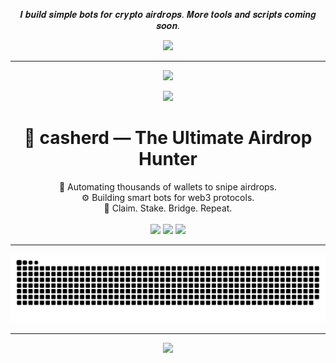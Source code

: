 <p align="center">
𝑰 𝒃𝒖𝒊𝒍𝒅 𝒔𝒊𝒎𝒑𝒍𝒆 𝒃𝒐𝒕𝒔 𝒇𝒐𝒓 𝒄𝒓𝒚𝒑𝒕𝒐 𝒂𝒊𝒓𝒅𝒓𝒐𝒑𝒔. 𝑴𝒐𝒓𝒆 𝒕𝒐𝒐𝒍𝒔 𝒂𝒏𝒅 𝒔𝒄𝒓𝒊𝒑𝒕𝒔 𝒄𝒐𝒎𝒊𝒏𝒈 𝒔𝒐𝒐𝒏.
</p>

<p align="center">
  <img src="https://komarev.com/ghpvc/?username=casherd&label=PROFILE+VIEWS&color=blueviolet&style=flat-square" />
</p>

---

<p align="center">
  <img src="https://media.tenor.com/x-46eU--mE8AAAAi/take-my-money-money.gif" width="200px" />
</p>

<p align="center">
  <img src="https://i.ibb.co/WGVC1rL/gift-rich.gif" width="200px" />
</p>

<h1 align="center">🎁 casherd — The Ultimate Airdrop Hunter</h1>

<p align="center">
  🤑 Automating thousands of wallets to snipe airdrops.<br>
  ⚙️ Building smart bots for web3 protocols.<br>
  💸 Claim. Stake. Bridge. Repeat.<br><br>
  <img src="https://img.shields.io/badge/Web3-Active-blueviolet?style=for-the-badge" />
  <img src="https://img.shields.io/badge/Automation-Expert-critical?style=for-the-badge" />
  <img src="https://img.shields.io/badge/🔥_Farmed-1000%2B_Airdrops-green?style=for-the-badge" />
</p>

---

<p align="center">
  <img src="https://raw.githubusercontent.com/Platane/snk/output/github-contribution-grid-snake.svg" />
</p>

---

<p align="center">
  <img src="https://github-readme-stats.vercel.app/api?username=casherd&show_icons=true&theme=tokyonight&count_private=true&hide_border=true" width="48%"/>
</p>
